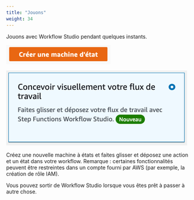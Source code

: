 ```yaml
---
title: "Jouons"
weight: 34
---
```


Jouons avec Workflow Studio pendant quelques instants.

![Créer une machine à états](/static/img-fr/module-1/create-state-machine.png)

![Concevoir visuellement](/static/img-fr/module-1/design.png)

Créez une nouvelle machine à états et faites glisser et déposez une action et un état dans votre workflow. Remarque : certaines fonctionnalités peuvent être restreintes dans un compte fourni par AWS (par exemple, la création de rôle IAM).

Vous pouvez sortir de Workflow Studio lorsque vous êtes prêt à passer à autre chose.
